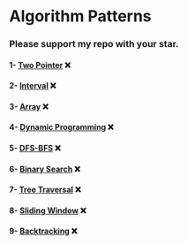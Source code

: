 # Algorithm Patterns
### Please support my repo with your star.

#### 1- [Two Pointer](src/two_pointer) ❌
#### 2- [Interval](src/interval) ❌
#### 3- [Array](src/array) ❌
#### 4- [Dynamic Programming](src/dynamic_programming) ❌
#### 5- [DFS-BFS](src/dfs_bfs) ❌
#### 6- [Binary Search](src/binary_search) ❌
#### 7- [Tree Traversal](src/tree_traversal) ❌
#### 8- [Sliding Window](src/sliding_window) ❌
#### 9- [Backtracking](src/backtracking) ❌
